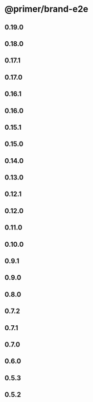 # @primer/brand-e2e

## 0.19.0

## 0.18.0

## 0.17.1

## 0.17.0

## 0.16.1

## 0.16.0

## 0.15.1

## 0.15.0

## 0.14.0

## 0.13.0

## 0.12.1

## 0.12.0

## 0.11.0

## 0.10.0

## 0.9.1

## 0.9.0

## 0.8.0

## 0.7.2

## 0.7.1

## 0.7.0

## 0.6.0

## 0.5.3

## 0.5.2
